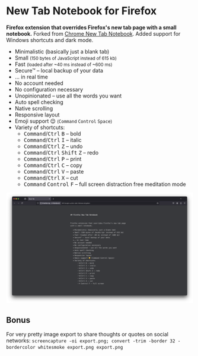 # New Tab Notebook for Firefox

**Firefox extension that overrides Firefox's new tab page with a small notebook.** Forked from [Chrome New Tab Notebook](https://github.com/maxbeier/chrome-blank-tab).
Added support for Windows shortcuts and dark mode.

- Minimalistic (basically just a blank tab)
- Small <small>(150 bytes of JavaScript instead of 615 kb)</small>
- Fast <small>(loaded after ~40 ms instead of ~600 ms)</small>
- Secure™ – local backup of your data
- … in real time
- No account needed
- No configuration necessary
- Unopinionated – use all the words you want
- Auto spell checking
- Native scrolling
- Responsive layout
- Emoji support 😌 <small>(<kbd>Command</kbd> <kbd>Control</kbd> <kbd>Space</kbd>)</small>
- Variety of shortcuts:
  - <kbd>Command</kbd>/<kbd>Ctrl</kbd> <kbd>B</kbd> – bold
  - <kbd>Command</kbd>/<kbd>Ctrl</kbd> <kbd>I</kbd> – italic
  - <kbd>Command</kbd>/<kbd>Ctrl</kbd> <kbd>Z</kbd> – undo
  - <kbd>Command</kbd>/<kbd>Ctrl</kbd> <kbd>Shift</kbd> <kbd>Z</kbd> – redo
  - <kbd>Command</kbd>/<kbd>Ctrl</kbd> <kbd>P</kbd> – print
  - <kbd>Command</kbd>/<kbd>Ctrl</kbd> <kbd>C</kbd> – copy
  - <kbd>Command</kbd>/<kbd>Ctrl</kbd> <kbd>V</kbd> – paste
  - <kbd>Command</kbd>/<kbd>Ctrl</kbd> <kbd>X</kbd> – cut
  - <kbd>Command</kbd> <kbd>Control</kbd> <kbd>F</kbd> – full screen distraction free meditation mode


![Screenshot](/screenshot.png)


## Bonus

For very pretty image export to share thoughts or quotes on social networks: `screencapture -oi export.png; convert -trim -border 32 -bordercolor whitesmoke export.png export.png`
